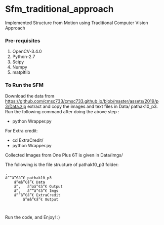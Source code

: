 # Sfm_traditional_approach

Implemented Structure from Motion using Traditional Computer Vision Approach 

### Pre-requisites
1. OpenCV-3.4.0
2. Python-2.7
3. Scipy
4. Numpy
5. matpltlib


### To Run the SFM  

Download the data from https://github.com/cmsc733/cmsc733.github.io/blob/master/assets/2019/p3/Data.zip extract and copy the images and text files in Data/ pathak10_p3.
Run the following command after doing the above step :

- python Wrapper.py

For Extra credit:
- cd ExtraCredit/
- python Wrapper.py
 


Collected Images from One Plus 6T is given in Data/Imgs/

The following is the file structure of pathak10_p3 folder:  
```
.
â””â”€â”€ pathak10_p3
    â”œâ”€â”€ Data
    â”‚   â”œâ”€â”€ Output
    â”‚   â””â”€â”€ Imgs
    â””â”€â”€ ExtraCredit
        â”œâ”€â”€ Output
        
 
```


Run the code, and Enjoy! :)
